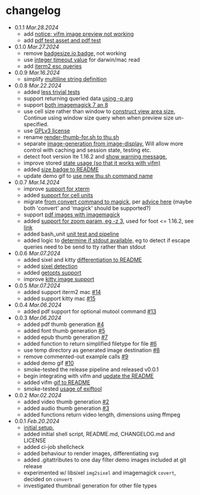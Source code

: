 # changelog

 * 0.1.1 _Mar.28.2024_
   * add [notice; vifm image preview not working](https://github.com/iambumblehead/thu.sh/pull/55)
   * add [pdf test asset and pdf test](https://github.com/iambumblehead/thu.sh/pull/55)
 * 0.1.0 _Mar.27.2024_
   * remove [badgesize.io badge,](https://github.com/iambumblehead/thu.sh/pull/52) not working
   * use [integer timeout value](https://github.com/iambumblehead/thu.sh/pull/53) for darwin/mac read
   * add [iterm2 esc queries](https://github.com/iambumblehead/thu.sh/pull/54)
 * 0.0.9 _Mar.16.2024_
   * simplify [multiline string definition](https://github.com/iambumblehead/thu.sh/pull/48)
 * 0.0.8 _Mar.22.2024_
   * added [less trivial tests](https://github.com/iambumblehead/thu.sh/pull/33)
   * support returning queried data [using -p arg](https://github.com/iambumblehead/thu.sh/pull/34)
   * support [both imagemagick 7 an 8](https://github.com/iambumblehead/thu.sh/pull/36)
   * use cell size rather than window to [construct view area size.](https://github.com/iambumblehead/thu.sh/pull/37) Continue using window size query when when preview size un-specified.
   * use [GPLv3 license](https://github.com/iambumblehead/thu.sh/pull/40)
   * rename [render-thumb-for.sh to thu.sh](https://github.com/iambumblehead/thu.sh/pull/41)
   * separate [image-generation from image-display.](https://github.com/iambumblehead/thu.sh/pull/42) Will allow more control with caching and session state, testing etc.
   * detect foot version lte 1.16.2 and [show warning message.](https://github.com/iambumblehead/thu.sh/pull/43)
   * improve stored [state usage (so that it works with vifm)](https://github.com/iambumblehead/thu.sh/pull/44)
   * added [size badge to README](https://github.com/iambumblehead/thu.sh/pull/46)
   * update demo gif to [use new thu.sh command name](https://github.com/iambumblehead/thu.sh/pull/47)
 * 0.0.7 _Mar.14.2024_
   * improve [support for xterm](https://github.com/iambumblehead/thu.sh/pull/25)
   * added [support for cell units](https://github.com/iambumblehead/thu.sh/pull/26)
   * migrate [from convert command to magick](https://github.com/iambumblehead/thu.sh/pull/26), per [advice here](https://github.com/ImageMagick/ImageMagick/discussions/7168) (maybe both 'convert' and 'magick' should be supported?)
   * support [pdf images with imagemagick](https://github.com/iambumblehead/thu.sh/pull/26)
   * added [support for zoom param, eg -z 3](https://github.com/iambumblehead/thu.sh/pull/26), used for foot <= 1.16.2, see [link](https://codeberg.org/dnkl/foot/issues/1643)
   * added bash_unit [unit test and pipeline](https://github.com/iambumblehead/thu.sh/pull/30)
   * added logic to [determine if stdout available,](https://github.com/iambumblehead/thu.sh/pull/31) eg to detect if escape queries need to be send to tty rather than stdout
 * 0.0.6 _Mar.07.2024_
   * added sixel and kitty [differentiation to README](https://github.com/iambumblehead/thu.sh/pull/16)
   * added [sixel detection](https://github.com/iambumblehead/thu.sh/pull/17)
   * added [getopts support](https://github.com/iambumblehead/thu.sh/pull/23)
   * improve [kitty image support](https://github.com/iambumblehead/thu.sh/pull/24)
 * 0.0.5 _Mar.07.2024_
   * added support iterm2 mac [#14](https://github.com/iambumblehead/thu.sh/pull/14)
   * added support kitty mac [#15](https://github.com/iambumblehead/thu.sh/pull/15)
 * 0.0.4 _Mar.06.2024_
   * added pdf support for optional mutool command [#13](https://github.com/iambumblehead/thu.sh/pull/13)
 * 0.0.3 _Mar.06.2024_
   * added pdf thumb generation [#4](https://github.com/iambumblehead/thu.sh/pull/4)
   * added font thumb generation [#5](https://github.com/iambumblehead/thu.sh/pull/5)
   * added epub thumb generation [#7](https://github.com/iambumblehead/thu.sh/pull/7)
   * added function to return simplified filetype for file [#6](https://github.com/iambumblehead/thu.sh/pull/6)
   * use temp directory as generated image destination [#8](https://github.com/iambumblehead/thu.sh/pull/8)
   * remove commented-out example calls [#9](https://github.com/iambumblehead/thu.sh/pull/9)
   * added demo gif [#10](https://github.com/iambumblehead/thu.sh/pull/10)
   * smoke-tested the release pipeline and released v0.0.1
   * begin integrating with vifm and [update the README](https://github.com/iambumblehead/thu.sh/pull/11)
   * added vifm [gif to README](https://github.com/iambumblehead/thu.sh/pull/11)
   * smoke-tested [usage of exiftool](https://github.com/iambumblehead/thu.sh/pull/12)
 * 0.0.2 _Mar.02.2024_
   * added video thumb generation [#2](https://github.com/iambumblehead/thu.sh/pull/2)
   * added audio thumb generation [#3](https://github.com/iambumblehead/thu.sh/pull/3)
   * added functions return video length, dimensions using ffmpeg
 * 0.0.1 _Feb.20.2024_
   * [initial setup.](https://github.com/iambumblehead/thu.sh/pull/1)
   * added initial shell script, README.md, CHANGELOG.md and LICENSE
   * added ci-job shellcheck
   * added behaviour to render images, differentiating svg
   * added .gitattributes to one day filter demo images included at git release
   * experimented w/ libsixel `img2sixel` and imagemagick `covert`, decided on `convert`
   * investigated thumbnail generation for other file types
